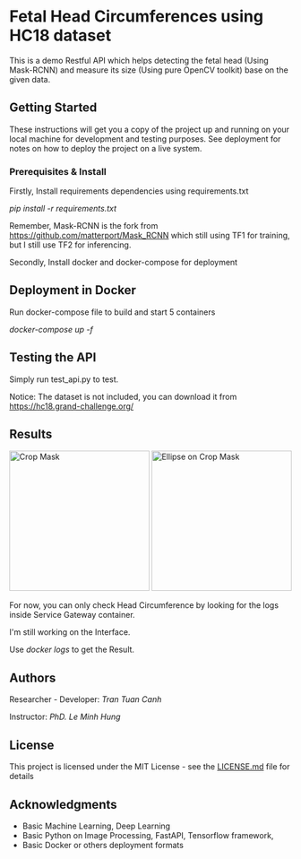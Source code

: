 # Fetal Head Circumferences using HC18 dataset

This is a demo Restful API which helps detecting the fetal head (Using Mask-RCNN) and measure its size (Using pure OpenCV toolkit) base on the given data.

## Getting Started

These instructions will get you a copy of the project up and running on your local machine for development and testing purposes. See deployment for notes on how to deploy the project on a live system.

### Prerequisites & Install

Firstly, Install requirements dependencies using requirements.txt

*pip install -r requirements.txt*

Remember, Mask-RCNN is the fork from https://github.com/matterport/Mask_RCNN which still using TF1 for training, but I still use TF2 for inferencing.

Secondly, Install docker and docker-compose for deployment

## Deployment in Docker

Run docker-compose file to build and start 5 containers

*docker-compose up -f*

## Testing the API

Simply run test_api.py to test.

Notice: The dataset is not included, you can download it from https://hc18.grand-challenge.org/

## Results

<img src="../master/Images/crop_mask.jpg" alt="Crop Mask" title="Crop Mask" width="250">  <img src="../master/Images/ellipse_on_crop_mask.jpg" alt="Ellipse on Crop Mask" title="Ellipse on Crop Mask" width="250">

For now, you can only check Head Circumference by looking for the logs inside Service Gateway container.

I'm still working on the Interface.

Use *docker logs <container-name>* to get the Result.

## Authors

Researcher - Developer: *Tran Tuan Canh* 

Instructor: *PhD. Le Minh Hung*

## License

This project is licensed under the MIT License - see the [LICENSE.md](LICENSE.md) file for details

## Acknowledgments

* Basic Machine Learning, Deep Learning
* Basic Python on Image Processing, FastAPI, Tensorflow framework, 
* Basic Docker or others deployment formats
